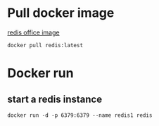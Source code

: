 # Pull docker image

[redis office image](https://hub.docker.com/_/redis)

`docker pull redis:latest`

# Docker run


## start a redis instance
`docker run -d -p 6379:6379 --name redis1 redis`

